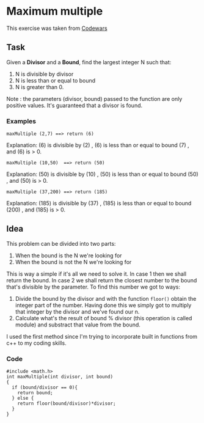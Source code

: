 # Maximum multiple

This exercise was taken from [Codewars](https://www.codewars.com/kata/5aba780a6a176b029800041c)

## Task
Given a **Divisor** and a **Bound**, find the largest integer N such that:
1. N is divisible by divisor
2. N is less than or equal to bound
3. N is greater than 0.

Note : the parameters (divisor, bound) passed to the function are only positive values. It's guaranteed that a divisor is found.

### Examples
```
maxMultiple (2,7) ==> return (6)
```
Explanation:
(6) is divisible by (2) , (6) is less than or equal to bound (7) , and (6) is > 0. 
```
maxMultiple (10,50)  ==> return (50)
```
Explanation:
(50) is divisible by (10) , (50) is less than or equal to bound (50) , and (50) is > 0.

```
maxMultiple (37,200) ==> return (185)
```
Explanation:
(185) is divisible by (37) , (185) is less than or equal to bound (200) , and (185) is > 0.


## Idea

This problem can be divided into two parts:
1. When the bound is the N we're looking for
2. When the bound is not the N we're looking for

This is way a simple if it's all we need to solve it. In case 1 then we shall return the bound. In case 2 we shall return the closest number to the bound that's divisible by the parameter. To find this number we got to ways:
1. Divide the bound by the divisor and with the function `floor()` obtain the integer part of the number. Having done this we simply got to multiply that integer by the divisor and we've found our n.
2. Calculate what's the result of bound % divisor (this operation is called module) and substract that value from the bound.

I used the first method since I'm trying to incorporate built in functions from c++ to my coding skills.

### Code
```
#include <math.h>
int maxMultiple(int divisor, int bound) 
{
  if (bound/divisor == 0){
    return bound;
  } else {
    return floor(bound/divisor)*divisor;
  }
}
```